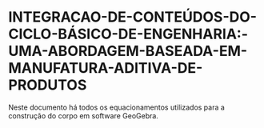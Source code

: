 # INTEGRACAO-DE-CONTEÚDOS-DO-CICLO-BÁSICO-DE-ENGENHARIA:-UMA-ABORDAGEM-BASEADA-EM-MANUFATURA-ADITIVA-DE-PRODUTOS

Neste documento há todos os equacionamentos utilizados para a construção do corpo em software GeoGebra.
